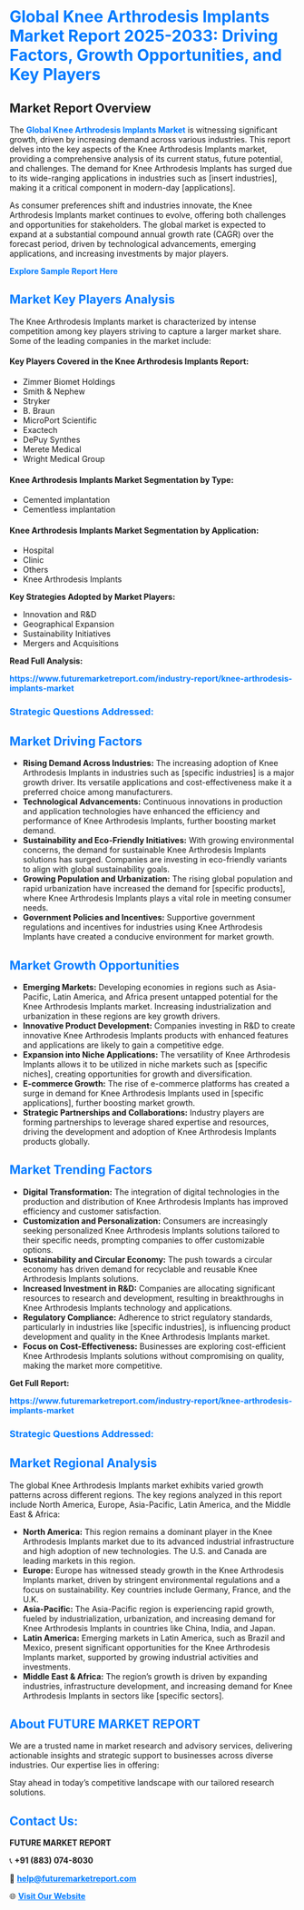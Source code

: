 <h1 style="color: #007BFF;">Global Knee Arthrodesis Implants Market Report 2025-2033: Driving Factors, Growth Opportunities, and Key Players</h1>

<section id="overview">
<h2>Market Report Overview</h2>
<p>The <a href="https://www.futuremarketreport.com/industry-report/knee-arthrodesis-implants-market" style="color: #007BFF; text-decoration: none;"><strong>Global Knee Arthrodesis Implants Market</strong></a> is witnessing significant growth, driven by increasing demand across various industries. This report delves into the key aspects of the Knee Arthrodesis Implants market, providing a comprehensive analysis of its current status, future potential, and challenges. The demand for Knee Arthrodesis Implants has surged due to its wide-ranging applications in industries such as [insert industries], making it a critical component in modern-day [applications].</p>
<p>As consumer preferences shift and industries innovate, the Knee Arthrodesis Implants market continues to evolve, offering both challenges and opportunities for stakeholders. The global market is expected to expand at a substantial compound annual growth rate (CAGR) over the forecast period, driven by technological advancements, emerging applications, and increasing investments by major players.</p>
</section>

<section id="overview">
<p><a href="https://www.futuremarketreport.com/request-sample/reportId=123886" style="color: #007BFF; text-decoration: none;"><strong>Explore Sample Report Here</strong></a></p>
</section>

<section id="key-players">
<h2 style="color: #007BFF;">Market Key Players Analysis</h2>
<p>The Knee Arthrodesis Implants market is characterized by intense competition among key players striving to capture a larger market share. Some of the leading companies in the market include:</p>
<h4>Key Players Covered in the Knee Arthrodesis Implants Report:</h4>
<ul><li>Zimmer Biomet Holdings</li><li>Smith &amp; Nephew</li><li>Stryker</li><li>B. Braun</li><li>MicroPort Scientific</li><li>Exactech</li><li>DePuy Synthes</li><li>Merete Medical</li><li>Wright Medical Group</li></ul>
<h4>Knee Arthrodesis Implants Market Segmentation by Type:</h4>
<ul><li>Cemented implantation</li><li>Cementless implantation</li></ul>

<h4>Knee Arthrodesis Implants Market Segmentation by Application:</h4>
<ul><li>Hospital</li><li>Clinic</li><li>Others</li><li>Knee Arthrodesis Implants</li></ul>
<p><strong>Key Strategies Adopted by Market Players:</strong></p>
<ul>
<li>Innovation and R&D</li>
<li>Geographical Expansion</li>
<li>Sustainability Initiatives</li>
<li>Mergers and Acquisitions</li>
</ul>
</section>

<section>
<p><strong>Read Full Analysis: </strong></p><a href="https://www.futuremarketreport.com/industry-report/knee-arthrodesis-implants-market" style="color: #007BFF; text-decoration: none;"><strong>https://www.futuremarketreport.com/industry-report/knee-arthrodesis-implants-market</strong></a>
<h3 style="color: #007BFF;">Strategic Questions Addressed:</h3>
</section>

<section id="driving-factors">
<h2 style="color: #007BFF;">Market Driving Factors</h2>
<ul>
<li><strong>Rising Demand Across Industries:</strong> The increasing adoption of Knee Arthrodesis Implants in industries such as [specific industries] is a major growth driver. Its versatile applications and cost-effectiveness make it a preferred choice among manufacturers.</li>
<li><strong>Technological Advancements:</strong> Continuous innovations in production and application technologies have enhanced the efficiency and performance of Knee Arthrodesis Implants, further boosting market demand.</li>
<li><strong>Sustainability and Eco-Friendly Initiatives:</strong> With growing environmental concerns, the demand for sustainable Knee Arthrodesis Implants solutions has surged. Companies are investing in eco-friendly variants to align with global sustainability goals.</li>
<li><strong>Growing Population and Urbanization:</strong> The rising global population and rapid urbanization have increased the demand for [specific products], where Knee Arthrodesis Implants plays a vital role in meeting consumer needs.</li>
<li><strong>Government Policies and Incentives:</strong> Supportive government regulations and incentives for industries using Knee Arthrodesis Implants have created a conducive environment for market growth.</li>
</ul>
</section>

<section id="growth-opportunities">
<h2 style="color: #007BFF;">Market Growth Opportunities</h2>
<ul>
<li><strong>Emerging Markets:</strong> Developing economies in regions such as Asia-Pacific, Latin America, and Africa present untapped potential for the Knee Arthrodesis Implants market. Increasing industrialization and urbanization in these regions are key growth drivers.</li>
<li><strong>Innovative Product Development:</strong> Companies investing in R&D to create innovative Knee Arthrodesis Implants products with enhanced features and applications are likely to gain a competitive edge.</li>
<li><strong>Expansion into Niche Applications:</strong> The versatility of Knee Arthrodesis Implants allows it to be utilized in niche markets such as [specific niches], creating opportunities for growth and diversification.</li>
<li><strong>E-commerce Growth:</strong> The rise of e-commerce platforms has created a surge in demand for Knee Arthrodesis Implants used in [specific applications], further boosting market growth.</li>
<li><strong>Strategic Partnerships and Collaborations:</strong> Industry players are forming partnerships to leverage shared expertise and resources, driving the development and adoption of Knee Arthrodesis Implants products globally.</li>
</ul>
</section>

<section id="trending-factors">
<h2 style="color: #007BFF;">Market Trending Factors</h2>
<ul>
<li><strong>Digital Transformation:</strong> The integration of digital technologies in the production and distribution of Knee Arthrodesis Implants has improved efficiency and customer satisfaction.</li>
<li><strong>Customization and Personalization:</strong> Consumers are increasingly seeking personalized Knee Arthrodesis Implants solutions tailored to their specific needs, prompting companies to offer customizable options.</li>
<li><strong>Sustainability and Circular Economy:</strong> The push towards a circular economy has driven demand for recyclable and reusable Knee Arthrodesis Implants solutions.</li>
<li><strong>Increased Investment in R&D:</strong> Companies are allocating significant resources to research and development, resulting in breakthroughs in Knee Arthrodesis Implants technology and applications.</li>
<li><strong>Regulatory Compliance:</strong> Adherence to strict regulatory standards, particularly in industries like [specific industries], is influencing product development and quality in the Knee Arthrodesis Implants market.</li>
<li><strong>Focus on Cost-Effectiveness:</strong> Businesses are exploring cost-efficient Knee Arthrodesis Implants solutions without compromising on quality, making the market more competitive.</li>
</ul>
</section>

<section>
<p><strong>Get Full Report: </strong></p><a href="https://www.futuremarketreport.com/industry-report/knee-arthrodesis-implants-market" style="color: #007BFF; text-decoration: none;"><strong>https://www.futuremarketreport.com/industry-report/knee-arthrodesis-implants-market</strong></a>
<h3 style="color: #007BFF;">Strategic Questions Addressed:</h3>
</section>


<section id="regional-analysis">
<h2 style="color: #007BFF;">Market Regional Analysis</h2>
<p>The global Knee Arthrodesis Implants market exhibits varied growth patterns across different regions. The key regions analyzed in this report include North America, Europe, Asia-Pacific, Latin America, and the Middle East & Africa:</p>
<ul>
<li><strong>North America:</strong> This region remains a dominant player in the Knee Arthrodesis Implants market due to its advanced industrial infrastructure and high adoption of new technologies. The U.S. and Canada are leading markets in this region.</li>
<li><strong>Europe:</strong> Europe has witnessed steady growth in the Knee Arthrodesis Implants market, driven by stringent environmental regulations and a focus on sustainability. Key countries include Germany, France, and the U.K.</li>
<li><strong>Asia-Pacific:</strong> The Asia-Pacific region is experiencing rapid growth, fueled by industrialization, urbanization, and increasing demand for Knee Arthrodesis Implants in countries like China, India, and Japan.</li>
<li><strong>Latin America:</strong> Emerging markets in Latin America, such as Brazil and Mexico, present significant opportunities for the Knee Arthrodesis Implants market, supported by growing industrial activities and investments.</li>
<li><strong>Middle East & Africa:</strong> The region’s growth is driven by expanding industries, infrastructure development, and increasing demand for Knee Arthrodesis Implants in sectors like [specific sectors].</li>
</ul>
</section>

<footer>
<h2 style="color: #007BFF;">About FUTURE MARKET REPORT</h2>
<p>We are a trusted name in market research and advisory services, delivering actionable insights and strategic support to businesses across diverse industries. Our expertise lies in offering:</p>

<p>Stay ahead in today’s competitive landscape with our tailored research solutions.</p>

<h2 style="color: #007BFF;">Contact Us:</h2>
<p><strong>FUTURE MARKET REPORT</strong></p>
<p>📞 <strong>+91 (883) 074-8030</strong></p>
<p>📧 <strong><a href="mailto:help@futuremarketreport.com" style="color: #007BFF;">help@futuremarketreport.com</a></strong></p>
<p>🌐 <strong><a href="https://www.futuremarketreport.com/" style="color: #007BFF;">Visit Our Website</a></strong></p>
</footer>